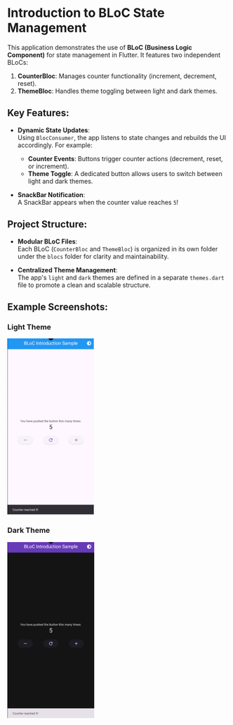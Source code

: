 # Introduction to BLoC State Management

This application demonstrates the use of **BLoC (Business Logic Component)** for state management in Flutter. It features two independent BLoCs:

1. **CounterBloc**: Manages counter functionality (increment, decrement, reset).
2. **ThemeBloc**: Handles theme toggling between light and dark themes.

## Key Features:
- **Dynamic State Updates**:  
  Using `BlocConsumer`, the app listens to state changes and rebuilds the UI accordingly. For example:
  - **Counter Events**: Buttons trigger counter actions (decrement, reset, or increment).
  - **Theme Toggle**: A dedicated button allows users to switch between light and dark themes.
  
- **SnackBar Notification**:  
  A SnackBar appears when the counter value reaches `5`!

## Project Structure:
- **Modular BLoC Files**:  
  Each BLoC (`CounterBloc` and `ThemeBloc`) is organized in its own folder under the `blocs` folder for clarity and maintainability.

- **Centralized Theme Management**:  
  The app's `light` and `dark` themes are defined in a separate `themes.dart` file to promote a clean and scalable structure.

## Example Screenshots:

### Light Theme  
<img src="r1-image.png" alt="Light Theme" height="400">

### Dark Theme  
<img src="r2-image.png" alt="Dark Theme" height="400">
